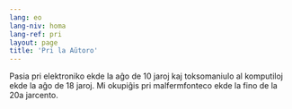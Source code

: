 ```yaml
---
lang: eo
lang-niv: homa
lang-ref: pri
layout: page
title: 'Pri la Aŭtoro'
---
```


Pasia pri elektroniko ekde la aĝo de 10 jaroj kaj toksomaniulo al komputiloj ekde la aĝo de 18 jaroj.
Mi okupiĝis pri malfermfonteco ekde la fino de la 20a jarcento.

